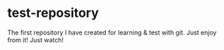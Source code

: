 # test-repository
The first repository I have created for learning &amp; test with git.
Just enjoy from it!
Just watch!